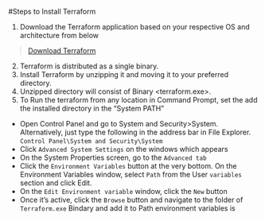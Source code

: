 #Steps to Install Terraform 

1. Download the Terraform application based on your respective OS and architecture from below 
 > [Download Terraform](https://www.terraform.io/downloads.html)
2. Terraform is distributed as a single binary.
3. Install Terraform by unzipping it and moving it to your preferred directory.
4. Unzipped directory will consist of Binary <terraform.exe>.
5. To Run the terraform from any location in Command  Prompt, set the add the installed directory in the “System PATH”
 - Open Control Panel and go to System and Security>System. Alternatively, just type the following in the address bar in File Explorer.
   `Control Panel\System and Security\System`
 - Click `Advanced System Settings` on the windows which appears
 - On the System Properties screen, go to the `Advanced tab`
 - Click the `Environment Variables` button at the very bottom. On the Environment Variables window, select `Path` from the User `variables` section and click Edit.
 - On the `Edit Environment variable` window, click the `New` button
 - Once it’s active, click the `Browse` button and navigate to the folder of `Terraform.exe` Bindary and add it to Path environment variables is
    
		
 
